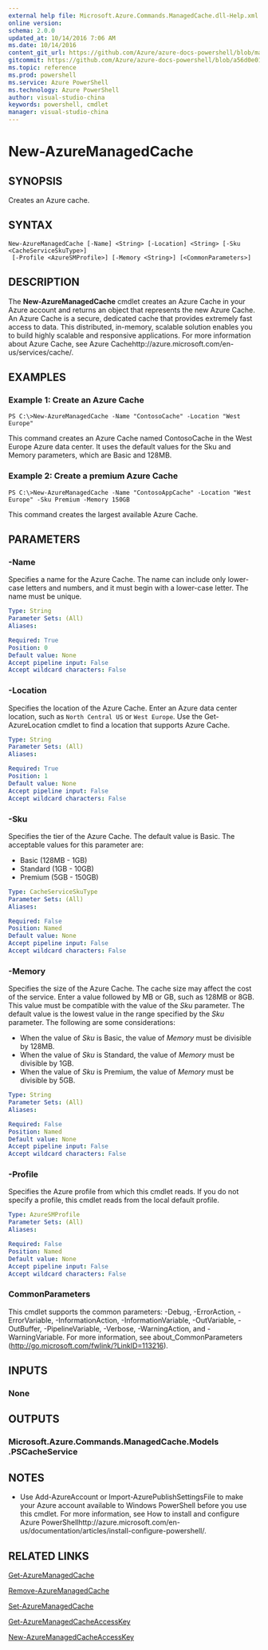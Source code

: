 ```yaml
---
external help file: Microsoft.Azure.Commands.ManagedCache.dll-Help.xml
online version: 
schema: 2.0.0
updated_at: 10/14/2016 7:06 AM
ms.date: 10/14/2016
content_git_url: https://github.com/Azure/azure-docs-powershell/blob/master/azureps-cmdlets-docs/ServiceManagement/Azure.ManagedCache/v2.0/CmdletMDs/New-AzureManagedCache.md
gitcommit: https://github.com/Azure/azure-docs-powershell/blob/a56d0e01e65c2c33aa2af13dd29addc94ead6e88/azureps-cmdlets-docs/ServiceManagement/Azure.ManagedCache/v2.0/CmdletMDs/New-AzureManagedCache.md
ms.topic: reference
ms.prod: powershell
ms.service: Azure PowerShell
ms.technology: Azure PowerShell
author: visual-studio-china
keywords: powershell, cmdlet
manager: visual-studio-china
---
```


# New-AzureManagedCache

## SYNOPSIS
Creates an Azure cache.

## SYNTAX

```
New-AzureManagedCache [-Name] <String> [-Location] <String> [-Sku <CacheServiceSkuType>]
 [-Profile <AzureSMProfile>] [-Memory <String>] [<CommonParameters>]
```

## DESCRIPTION
The **New-AzureManagedCache** cmdlet creates an Azure Cache in your Azure account and returns an object that represents the new Azure Cache.
An Azure Cache is a secure, dedicated cache that provides extremely fast access to data.
This distributed, in-memory, scalable solution enables you to build highly scalable and responsive applications.
For more information about Azure Cache, see Azure Cachehttp://azure.microsoft.com/en-us/services/cache/.

## EXAMPLES

### Example 1: Create an Azure Cache
```
PS C:\>New-AzureManagedCache -Name "ContosoCache" -Location "West Europe"
```

This command creates an Azure Cache named ContosoCache in the West Europe Azure data center.
It uses the default values for the Sku and Memory parameters, which are Basic and 128MB.

### Example 2: Create a premium Azure Cache
```
PS C:\>New-AzureManagedCache -Name "ContosoAppCache" -Location "West Europe" -Sku Premium -Memory 150GB
```

This command creates the largest available Azure Cache.

## PARAMETERS

### -Name
Specifies a name for the Azure Cache.
The name can include only lower-case letters and numbers, and it must begin with a lower-case letter.
The name must be unique.

```yaml
Type: String
Parameter Sets: (All)
Aliases: 

Required: True
Position: 0
Default value: None
Accept pipeline input: False
Accept wildcard characters: False
```

### -Location
Specifies the location of the Azure Cache.
Enter an Azure data center location, such as `North Central US` or `West Europe`.
Use the Get-AzureLocation cmdlet to find a location that supports Azure Cache.

```yaml
Type: String
Parameter Sets: (All)
Aliases: 

Required: True
Position: 1
Default value: None
Accept pipeline input: False
Accept wildcard characters: False
```

### -Sku
Specifies the tier of the Azure Cache.
The default value is Basic.
The acceptable values for this parameter are:

- Basic (128MB - 1GB) 
- Standard (1GB - 10GB) 
- Premium (5GB - 150GB)

```yaml
Type: CacheServiceSkuType
Parameter Sets: (All)
Aliases: 

Required: False
Position: Named
Default value: None
Accept pipeline input: False
Accept wildcard characters: False
```

### -Memory
Specifies the size of the Azure Cache.
The cache size may affect the cost of the service.
Enter a value followed by MB or GB, such as 128MB or 8GB.
This value must be compatible with the value of the *Sku* parameter.
The default value is the lowest value in the range specified by the *Sku* parameter.
The following are some considerations: 

- When the value of *Sku* is Basic, the value of *Memory* must be divisible by 128MB. 
- When the value of *Sku* is Standard, the value of *Memory* must be divisible by 1GB. 
- When the value of *Sku* is Premium, the value of *Memory* must be divisible by 5GB.

```yaml
Type: String
Parameter Sets: (All)
Aliases: 

Required: False
Position: Named
Default value: None
Accept pipeline input: False
Accept wildcard characters: False
```

### -Profile
Specifies the Azure profile from which this cmdlet reads.
If you do not specify a profile, this cmdlet reads from the local default profile.

```yaml
Type: AzureSMProfile
Parameter Sets: (All)
Aliases: 

Required: False
Position: Named
Default value: None
Accept pipeline input: False
Accept wildcard characters: False
```

### CommonParameters
This cmdlet supports the common parameters: -Debug, -ErrorAction, -ErrorVariable, -InformationAction, -InformationVariable, -OutVariable, -OutBuffer, -PipelineVariable, -Verbose, -WarningAction, and -WarningVariable. For more information, see about_CommonParameters (http://go.microsoft.com/fwlink/?LinkID=113216).

## INPUTS

### None

## OUTPUTS

### Microsoft.Azure.Commands.ManagedCache.Models .PSCacheService

## NOTES
* Use Add-AzureAccount or Import-AzurePublishSettingsFile to make your Azure account available to Windows PowerShell before you use this cmdlet. For more information, see How to install and configure Azure PowerShellhttp://azure.microsoft.com/en-us/documentation/articles/install-configure-powershell/.

## RELATED LINKS

[Get-AzureManagedCache](.\Get-AzureManagedCache.md)

[Remove-AzureManagedCache](.\Remove-AzureManagedCache.md)

[Set-AzureManagedCache](.\Set-AzureManagedCache.md)

[Get-AzureManagedCacheAccessKey](.\Get-AzureManagedCacheAccessKey.md)

[New-AzureManagedCacheAccessKey](.\New-AzureManagedCacheAccessKey.md)

